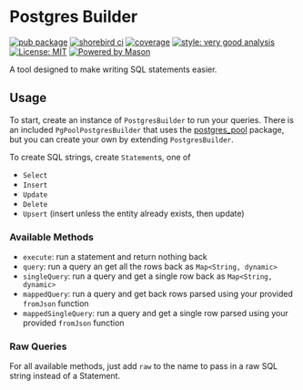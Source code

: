 # Postgres Builder

[![pub package](https://img.shields.io/pub/v/postgres_builder.svg)](https://pub.dev/packages/postgres_builder)
[![shorebird ci](https://api.shorebird.dev/api/v1/github/mtwichel/dart_postgres_builder/badge.svg)](https://console.shorebird.dev/ci)
[![coverage][coverage_badge]][ci_link]
[![style: very good analysis][very_good_analysis_badge]][very_good_analysis_link]
[![License: MIT][license_badge]][license_link]
[![Powered by Mason](https://img.shields.io/endpoint?url=https%3A%2F%2Ftinyurl.com%2Fmason-badge)](https://github.com/felangel/mason)

A tool designed to make writing SQL statements easier.

## Usage

To start, create an instance of `PostgresBuilder` to run your queries. There is an included `PgPoolPostgresBuilder` that uses the [postgres_pool](https://pub.dev/packages/postgres_pool) package, but you can create your own by extending `PostgresBuilder`.

To create SQL strings, create `Statement`s, one of

- `Select`
- `Insert`
- `Update`
- `Delete`
- `Upsert` (insert unless the entity already exists, then update)

### Available Methods

- `execute`: run a statement and return nothing back
- `query`: run a query an get all the rows back as `Map<String, dynamic>`
- `singleQuery`: run a query and get a single row back as `Map<String, dynamic>`
- `mappedQuery`: run a query and get back rows parsed using your provided `fromJson` function
- `mappedSingleQuery`: run a query and get a single row parsed using your provided `fromJson` function

### Raw Queries

For all available methods, just add `raw` to the name to pass in a raw SQL string instead of a Statement.

[license_badge]: https://img.shields.io/badge/license-MIT-blue.svg
[license_link]: https://opensource.org/licenses/MIT
[mason_link]: https://github.com/felangel/mason
[very_good_analysis_badge]: https://img.shields.io/badge/style-very_good_analysis-B22C89.svg
[very_good_analysis_link]: https://pub.dev/packages/very_good_analysis
[very_good_coverage_link]: https://github.com/marketplace/actions/very-good-coverage
[very_good_workflows_link]: https://github.com/VeryGoodOpenSource/very_good_workflows
[ci_badge]: https://github.com/Morel-Tech/dart_postgres_builder/actions/workflows/postgres_builder_verify_and_test.yaml/badge.svg?branch=main
[ci_link]: https://github.com/Morel-Tech/dart_postgres_builder/actions/workflows/postgres_builder_verify_and_test.yaml
[coverage_badge]: https://img.shields.io/badge/coverage-100%25-brightgreen
